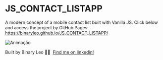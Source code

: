# JS_CONTACT_LISTAPP
A modern concept of a mobile contact list built with Vanilla JS.
Click below and access the project by GitHub Pages:
https://binaryleo.github.io/JS_CONTACT_LISTAPP/

![Animação](https://user-images.githubusercontent.com/72607039/141899152-888cf611-01bb-4a29-900c-bb3d0dddeae7.gif)


Built  by Binary Leo 👋🏻 &nbsp;[Find me on linkedin!](https://www.linkedin.com/in/leonardo-moura-92b513209/)
